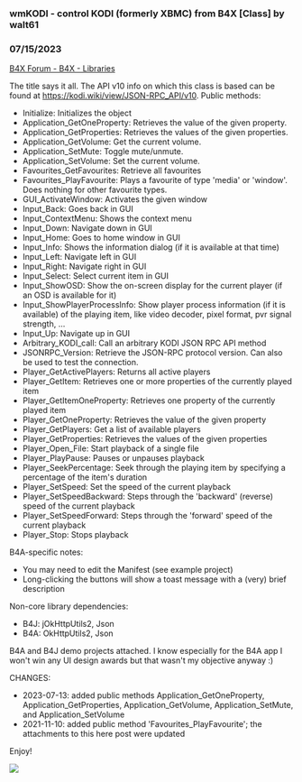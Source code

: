### wmKODI - control KODI (formerly XBMC) from B4X [Class] by walt61
### 07/15/2023
[B4X Forum - B4X - Libraries](https://www.b4x.com/android/forum/threads/135867/)

The title says it all. The API v10 info on which this class is based can be found at <https://kodi.wiki/view/JSON-RPC_API/v10>. Public methods:  
- Initialize: Initializes the object  
- Application\_GetOneProperty: Retrieves the value of the given property.  
- Application\_GetProperties: Retrieves the values of the given properties.  
- Application\_GetVolume: Get the current volume.  
- Application\_SetMute: Toggle mute/unmute.  
- Application\_SetVolume: Set the current volume.  
- Favourites\_GetFavourites: Retrieve all favourites  
- Favourites\_PlayFavourite: Plays a favourite of type 'media' or 'window'. Does nothing for other favourite types.  
- GUI\_ActivateWindow: Activates the given window  
- Input\_Back: Goes back in GUI  
- Input\_ContextMenu: Shows the context menu  
- Input\_Down: Navigate down in GUI  
- Input\_Home: Goes to home window in GUI  
- Input\_Info: Shows the information dialog (if it is available at that time)  
- Input\_Left: Navigate left in GUI  
- Input\_Right: Navigate right in GUI  
- Input\_Select: Select current item in GUI  
- Input\_ShowOSD: Show the on-screen display for the current player (if an OSD is available for it)  
- Input\_ShowPlayerProcessInfo: Show player process information (if it is available) of the playing item, like video decoder, pixel format, pvr signal strength, …  
- Input\_Up: Navigate up in GUI  
- Arbitrary\_KODI\_call: Call an arbitrary KODI JSON RPC API method  
- JSONRPC\_Version: Retrieve the JSON-RPC protocol version. Can also be used to test the connection.  
- Player\_GetActivePlayers: Returns all active players  
- Player\_GetItem: Retrieves one or more properties of the currently played item  
- Player\_GetItemOneProperty: Retrieves one property of the currently played item  
- Player\_GetOneProperty: Retrieves the value of the given property  
- Player\_GetPlayers: Get a list of available players  
- Player\_GetProperties: Retrieves the values of the given properties  
- Player\_Open\_File: Start playback of a single file  
- Player\_PlayPause: Pauses or unpauses playback  
- Player\_SeekPercentage: Seek through the playing item by specifying a percentage of the item's duration  
- Player\_SetSpeed: Set the speed of the current playback  
- Player\_SetSpeedBackward: Steps through the 'backward' (reverse) speed of the current playback  
- Player\_SetSpeedForward: Steps through the 'forward' speed of the current playback  
- Player\_Stop: Stops playback  
  
B4A-specific notes:  
- You may need to edit the Manifest (see example project)  
- Long-clicking the buttons will show a toast message with a (very) brief description  
  
Non-core library dependencies:  
- B4J: jOkHttpUtils2, Json  
- B4A: OkHttpUtils2, Json  
  
B4A and B4J demo projects attached. I know especially for the B4A app I won't win any UI design awards but that wasn't my objective anyway :)  
  
CHANGES:  
- 2023-07-13: added public methods Application\_GetOneProperty, Application\_GetProperties, Application\_GetVolume, Application\_SetMute, and Application\_SetVolume  
- 2021-11-10: added public method 'Favourites\_PlayFavourite'; the attachments to this here post were updated  
  
Enjoy!  
  
![](https://www.b4x.com/android/forum/attachments/143723)